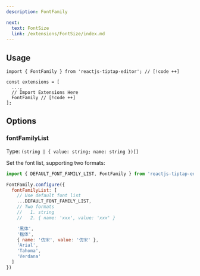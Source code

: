 ```yaml
---
description: FontFamily

next:
  text: FontSize
  link: /extensions/FontSize/index.md
---
```


## Usage

```tsx
import { FontFamily } from 'reactjs-tiptap-editor'; // [!code ++]

const extensions = [
  ...,
  // Import Extensions Here
  FontFamily // [!code ++]
];
```

## Options

### fontFamilyList

Type: `(string | { value: string; name: string })[]`

Set the font list, supporting two formats:

```js
import { DEFAULT_FONT_FAMILY_LIST, FontFamily } from 'reactjs-tiptap-editor';

FontFamily.configure({ 
  fontFamilyList: [
    // Use default font list
    ...DEFAULT_FONT_FAMILY_LIST,
    // Two formats
    //   1. string
    //   2. { name: 'xxx', value: 'xxx' }

    '黑体',
    '楷体',
    { name: '仿宋', value: '仿宋' },
    'Arial',
    'Tahoma',
    'Verdana'
  ]
})
```
